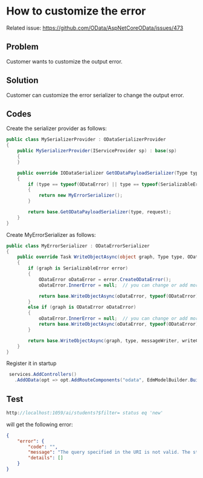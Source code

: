 # How to customize the error

Related issue: https://github.com/OData/AspNetCoreOData/issues/473

## Problem

Customer wants to customize the output error. 

## Solution

Customer can customize the error serializer to change the output error.

## Codes

Create the serializer provider as follows:

```C#
public class MySerializerProvider : ODataSerializerProvider
{
    public MySerializerProvider(IServiceProvider sp) : base(sp)
    {
    }

    public override IODataSerializer GetODataPayloadSerializer(Type type, HttpRequest request)
    {
        if (type == typeof(ODataError) || type == typeof(SerializableError))
        {
            return new MyErrorSerializer();
        }

        return base.GetODataPayloadSerializer(type, request);
    }
}
```

Create MyErrorSerializer as follows:
```C#
public class MyErrorSerializer : ODataErrorSerializer
{
    public override Task WriteObjectAsync(object graph, Type type, ODataMessageWriter messageWriter, ODataSerializerContext writeContext)
    {
        if (graph is SerializableError error)
        {
            ODataError oDataError = error.CreateODataError();
            oDataError.InnerError = null;  // you can change or add more things to the inner error

            return base.WriteObjectAsync(oDataError, typeof(ODataError), messageWriter, writeContext);
        }
        else if (graph is ODataError oDataError)
        {
            oDataError.InnerError = null;  // you can change or add more things to the inner error
            return base.WriteObjectAsync(oDataError, typeof(ODataError), messageWriter, writeContext);
        }

        return base.WriteObjectAsync(graph, type, messageWriter, writeContext);
    }
}
```

Register it in startup
```C#
 services.AddControllers()
   .AddOData(opt => opt.AddRouteComponents("odata", EdmModelBuilder.BuildBookModel(), service => service.AddSingleton<IODataSerializerProvider, MySerializerProvider>()));
```

## Test

```C#
http://localhost:1059/ai/students?$filter= status eq 'new'
```

will get the following error:

```json
{
    "error": {
        "code": "",
        "message": "The query specified in the URI is not valid. The string 'new' is not a valid enumeration type constant.",
        "details": []
    }
}
```

